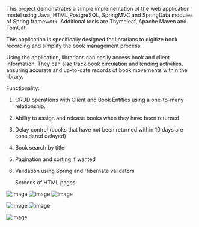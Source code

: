 This project demonstrates a simple implementation of the web application model using Java, HTML,PostgreSQL,  SpringMVC and SpringData modules of Spring framework.  Additional tools are Thymeleaf, Apache Maven and TomCat

This application is specifically designed for librarians to digitize book recording and simplify the book management process.

Using the application, librarians can easily access book and client information. They can also track book circulation and lending activities, ensuring accurate and up-to-date records of book movements within the library.

Functionality:
1) CRUD operations with Client and Book Entities using a one-to-many relationship.
2) Ability to assign and release books when they have been returned
3) Delay control 
(books that have not been returned within 10 days are considered delayed)
4) Book search by title
5) Pagination and sorting if wanted
6) Validation using Spring and Hibernate validators

      Screens of HTML pages:

![image](https://user-images.githubusercontent.com/111792933/218770658-b834ce0c-e321-4453-ab46-ed2fc6eab55e.png)
![image](https://user-images.githubusercontent.com/111792933/218784361-c3822d6b-591e-438d-b8fe-09278b7fb4fe.png)
![image](https://user-images.githubusercontent.com/111792933/218785781-33962a16-525d-4740-a080-8aa4ff063a62.png)




![image](https://user-images.githubusercontent.com/111792933/218776531-9ae6ae4d-56c2-49ef-9ba8-31231a35f5a1.png)
![image](https://user-images.githubusercontent.com/111792933/218771073-27aa9804-48ba-4e83-8bf6-df7cdc779273.png)

![image](https://user-images.githubusercontent.com/111792933/218790520-dcf7a973-6f53-4974-9fcf-4358519bb3f8.png)
